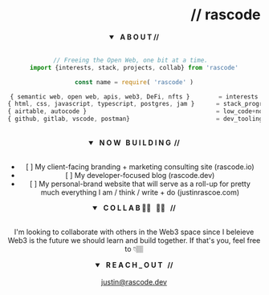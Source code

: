 <header>
  <h1 align="right"> // rascode</h1>
<header>

<details open>
  <summary> <strong> &nbsp; A B O U T //</strong> </summary>
<br/>

```js
// Freeing the Open Web, one bit at a time.  
import {interests, stack, projects, collab} from 'rascode'
```

```javascript
const name = require( 'rascode' )

{ semantic web, open web, apis, web3, DeFi, nfts }        = interests
{ html, css, javascript, typescript, postgres, jam }      = stack_programming_languages
{ airtable, autocode }                                    = low_code+no_code
{ github, gitlab, vscode, postman}                        = dev_tooling
```
</details>




<br />

<details open>
  <summary><strong> &nbsp; N O W &nbsp; B U I L D I N G &nbsp;//</strong> </summary>
  <br/>
  <ul>
    <li>[ ] My client-facing branding + marketing consulting site (rascode.io)</li>
    <li>[ ] My developer-focused blog (rascode.dev)</li>
    <li>[ ] My personal-brand website that will serve as a roll-up for pretty much everything I am / think / write + do (justinrascoe.com)</li>
  </ul>
</details>

<details open>
  <summary><strong> &nbsp; C O L L A B 🤜🏾 &nbsp; 🤛🏾 &nbsp //</strong> </summary>
  <br/>
  <p>I'm looking to collaborate with others in the Web3 space since I beleieve Web3 is the future we should learn and build together.  If that's you, feel free to 👇🏽 </p>
</details>

<details open>
  <summary><strong> &nbsp; R E A C H _ O U T &nbsp; // </strong></summary>
  <br/>
    <a href="mailto:justin@rascode.dev?subject=Github Collab">justin@rascode.dev</a>
  <br/>
</details>

